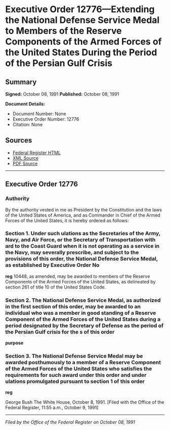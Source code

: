 # Executive Order 12776—Extending the National Defense Service Medal to Members of the Reserve Components of the Armed Forces of the United States During the Period of the Persian Gulf Crisis

## Summary

**Signed:** October 08, 1991
**Published:** October 08, 1991

**Document Details:**
- Document Number: None
- Executive Order Number: 12776
- Citation: None

## Sources
- [Federal Register HTML](https://www.presidency.ucsb.edu/documents/executive-order-12776-extending-the-national-defense-service-medal-members-the-reserve)
- [XML Source](None)
- [PDF Source](None)

---

## Executive Order 12776

### Authority

By the authority vested in me as President by the Constitution and the laws of the United States of America, and as Commander in Chief of the Armed Forces of the United States, it is hereby ordered as follows:
### Section 1. Under such ulations as the Secretaries of the Army, Navy, and Air Force, or the Secretary of Transportation with ard to the Coast Guard when it is not operating as a service in the Navy, may severally prescribe, and subject to the provisions of this order, the National Defense Service Medal, as established by Executive Order No

**reg**
 10448, as amended, may be awarded to members of the Reserve Components of the Armed Forces of the United States, as delineated by section 261 of title 10 of the United States Code.

### Section 2. The National Defense Service Medal, as authorized in the first section of this order, may be awarded to an individual who was a member in good standing of a Reserve Component of the Armed Forces of the United States during a period designated by the Secretary of Defense as the period of the Persian Gulf crisis for the s of this order

**purpose**

### Section 3. The National Defense Service Medal may be awarded posthumously to a member of a Reserve Component of the Armed Forces of the United States who satisfies the requirements for such award under this order and under ulations promulgated pursuant to section 1 of this order

**reg**

George Bush
The White House,
October 8, 1991.
[Filed with the Office of the Federal Register, 11:55 a.m., October 9, 1991]

---

*Filed by the Office of the Federal Register on October 08, 1991*
